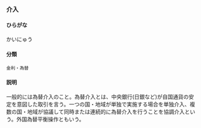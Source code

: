 <div style="display:none;">

## [あ行](securities-terms?id=あ行)
## [か行](securities-terms?id=か行)

</div>

### 介入

#### ひらがな

かいにゅう

#### 分類

`金利・為替`

#### 説明

一般的には為替介入のこと。為替介入とは、中央銀行(日銀など)が自国通貨の安定を意図した取引を言う。一つの国・地域が単独で実施する場合を単独介入、複数の国・地域が協議して同時または連続的に為替介入を行うことを協調介入という。外国為替平衡操作ともいう。

<div style="display:none;">

## [さ行](securities-terms?id=さ行)
## [た行](securities-terms?id=た行)
## [な行](securities-terms?id=な行)
## [は行](securities-terms?id=は行)
## [ま行](securities-terms?id=ま行)
## [や行](securities-terms?id=や行)
## [ら行](securities-terms?id=ら行)
## [わ行](securities-terms?id=わ行)
## [英数字・記号](securities-terms?id=英数字・記号)

</div>

